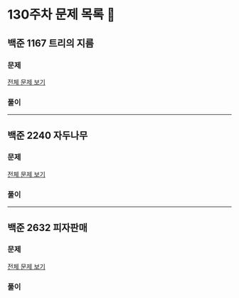 # 130주차 문제 목록 📝

## 백준 1167 트리의 지름

### 문제

[전체 문제 보기](https://www.acmicpc.net/problem/2096)    

### 풀이

___

## 백준 2240 자두나무

### 문제

[전체 문제 보기](https://www.acmicpc.net/problem/18869)

### 풀이

___

## 백준 2632 피자판매

### 문제

[전체 문제 보기](https://www.acmicpc.net/problem/1602)

### 풀이
